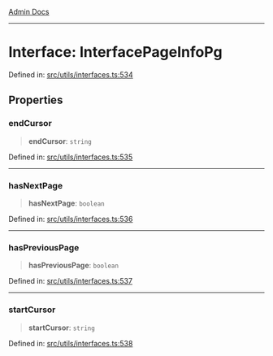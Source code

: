[Admin Docs](/)

***

# Interface: InterfacePageInfoPg

Defined in: [src/utils/interfaces.ts:534](https://github.com/PalisadoesFoundation/talawa-admin/blob/main/src/utils/interfaces.ts#L534)

## Properties

### endCursor

> **endCursor**: `string`

Defined in: [src/utils/interfaces.ts:535](https://github.com/PalisadoesFoundation/talawa-admin/blob/main/src/utils/interfaces.ts#L535)

***

### hasNextPage

> **hasNextPage**: `boolean`

Defined in: [src/utils/interfaces.ts:536](https://github.com/PalisadoesFoundation/talawa-admin/blob/main/src/utils/interfaces.ts#L536)

***

### hasPreviousPage

> **hasPreviousPage**: `boolean`

Defined in: [src/utils/interfaces.ts:537](https://github.com/PalisadoesFoundation/talawa-admin/blob/main/src/utils/interfaces.ts#L537)

***

### startCursor

> **startCursor**: `string`

Defined in: [src/utils/interfaces.ts:538](https://github.com/PalisadoesFoundation/talawa-admin/blob/main/src/utils/interfaces.ts#L538)
